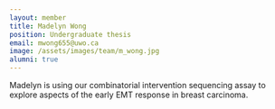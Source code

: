 ```yaml
---
layout: member
title: Madelyn Wong
position: Undergraduate thesis
email: mwong655@uwo.ca
image: /assets/images/team/m_wong.jpg
alumni: true
---
```


Madelyn is using our combinatorial intervention sequencing assay to explore aspects of the early EMT response in breast carcinoma.